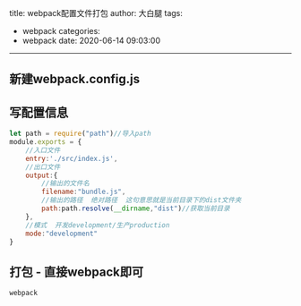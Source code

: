 title: webpack配置文件打包
author: 大白腿
tags:
  - webpack
categories:
  - webpack
date: 2020-06-14 09:03:00
---
## 新建webpack.config.js

## 写配置信息
```js
let path = require("path")//导入path
module.exports = {
    //入口文件
    entry:'./src/index.js',
    //出口文件
    output:{
        //输出的文件名
        filename:"bundle.js",
        //输出的路径  绝对路径  这句意思就是当前目录下的dist文件夹
        path:path.resolve(__dirname,"dist")//获取当前目录
    },
    //模式  开发development/生产production
    mode:"development"
}
```

## 打包 - 直接webpack即可
```
webpack
```

